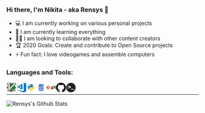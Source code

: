 ### Hi there, I'm Nikita - aka Rensys 👋
- 💻 I am currently working on various personal projects
- 🌱 I am currently learning everything
- 🧑‍💻 I am looking to collaborate with other content creators
- 🏆 2020 Goals: Create and contribute to Open Source projects
- ⚡ Fun fact: I love videogames and assemble computers


### Languages and Tools:

[<img align="left" alt="Visual Studio Code" width="26px" src="https://raw.githubusercontent.com/github/explore/80688e429a7d4ef2fca1e82350fe8e3517d3494d/topics/vim/vim.png" />][gitprofile]
[<img align="left" alt="Visual Studio Code" width="26px" src="https://raw.githubusercontent.com/github/explore/80688e429a7d4ef2fca1e82350fe8e3517d3494d/topics/visual-studio-code/visual-studio-code.png" />][gitprofile]
[<img align="left" alt="Python" width="26px" src="https://raw.githubusercontent.com/github/explore/80688e429a7d4ef2fca1e82350fe8e3517d3494d/topics/python/python.png" />][gitprofile]
[<img align="left" alt="SQL" width="26px" src="https://raw.githubusercontent.com/github/explore/80688e429a7d4ef2fca1e82350fe8e3517d3494d/topics/sql/sql.png" />][gitprofile]
[<img align="left" alt="Git" width="26px" src="https://raw.githubusercontent.com/github/explore/80688e429a7d4ef2fca1e82350fe8e3517d3494d/topics/git/git.png" />][gitprofile]
[<img align="left" alt="GitHub" width="26px" src="https://raw.githubusercontent.com/github/explore/78df643247d429f6cc873026c0622819ad797942/topics/github/github.png" />][gitprofile]
[<img align="left" alt="HTML5" width="26px" src="https://raw.githubusercontent.com/github/explore/80688e429a7d4ef2fca1e82350fe8e3517d3494d/topics/terminal/terminal.png" />][gitprofile]

<br />

---

<img align="center" alt="Rensys's Github Stats" src="https://github-readme-stats.vercel.app/api?username=NikitaKolotushkin&show_icons=true&hide_border=true" />
<!-- <img align="left" alt="Rensys's Top languages" src="https://github-readme-stats.vercel.app/api/top-langs/?username=NikitaKolotushkin" /> -->


[gitprofile]: https://github.com/NikitaKolotushkin